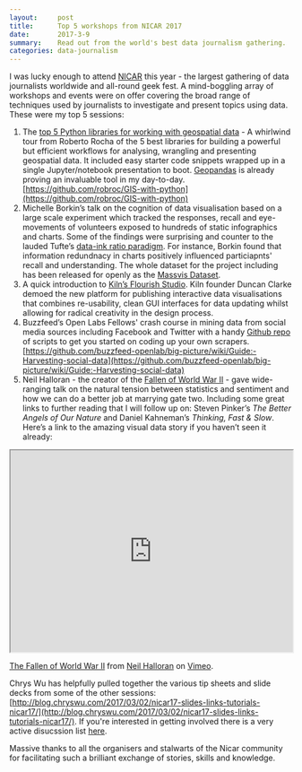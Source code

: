 ```yaml
---
layout:     post
title:      Top 5 workshops from NICAR 2017
date:       2017-3-9
summary:	Read out from the world's best data journalism gathering.
categories: data-journalism
---
```


I was lucky enough to attend [NICAR](https://www.ire.org/nicar/) this year - the largest gathering of data journalists worldwide and all-round geek fest. A mind-boggling array of workshops and events were on offer covering the broad range of techniques used by journalists to investigate and present topics using data. These were my top 5 sessions:

1. The [top 5 Python libraries for working with geospatial data](https://github.com/robroc/GIS-with-python) - A whirlwind tour from Roberto Rocha of the 5 best libraries for building a powerful but efficient workflows for analysing, wrangling and presenting geospatial data. It included easy starter code snippets wrapped up in a single Jupyter/notebook presentation to boot. [Geopandas](http://geopandas.org/) is already proving an invaluable tool in my day-to-day. [https://github.com/robroc/GIS-with-python](https://github.com/robroc/GIS-with-python)
2. Michelle Borkin’s talk on the cognition of data visualisation based on a large scale experiment which tracked the responses, recall and eye-movements of volunteers exposed to hundreds of static infographics and charts. Some of the findings were surprising and counter to the lauded Tufte’s [data-ink ratio paradigm](http://www.infovis-wiki.net/index.php/Data-Ink_Ratio). For instance, Borkin found that information redundnacy in charts positively influenced particiapnts' recall and understanding. The whole dataset for the project including has been released for openly as the [Massvis Dataset](http://massvis.mit.edu/). 
3. A quick introduction to [Kiln’s Flourish Studio](https://flourish.studio/). Kiln founder Duncan Clarke demoed the new platform for publishing interactive data visualisations that combines re-usability, clean GUI interfaces for data updating whilst allowing for radical creativity in the design process.
4. Buzzfeed’s Open Labs Fellows' crash course in mining data from social media sources including Facebook and Twitter with a handy [Github repo](https://github.com/buzzfeed-openlab/big-picture/wiki/Guide:-Harvesting-social-data) of scripts to get you started on coding up your own scrapers. [https://github.com/buzzfeed-openlab/big-picture/wiki/Guide:-Harvesting-social-data](https://github.com/buzzfeed-openlab/big-picture/wiki/Guide:-Harvesting-social-data)
5. Neil Halloran - the creator of the [Fallen of World War II](https://vimeo.com/128373915) - gave wide-ranging talk on the natural tension between statistics and sentiment and how we can do a better job at marrying gate two. Including some great links to further reading that I will follow up on: Steven Pinker’s *The Better Angels of Our Nature* and Daniel Kahneman’s *Thinking, Fast & Slow*. Here’s a link to the amazing visual data story if you haven’t seen it already:


<iframe src="https://player.vimeo.com/video/128373915" width="100%" height="360" frameborder="100" align="center" webkitallowfullscreen mozallowfullscreen allowfullscreen></iframe>
<p><a href="https://vimeo.com/128373915">The Fallen of World War II</a> from <a href="https://vimeo.com/user22627560">Neil Halloran</a> on <a href="https://vimeo.com">Vimeo</a>.</p>

Chrys Wu has helpfully pulled together the various tip sheets and slide decks from some of the other sessions: [http://blog.chryswu.com/2017/03/02/nicar17-slides-links-tutorials-nicar17/](http://blog.chryswu.com/2017/03/02/nicar17-slides-links-tutorials-nicar17/). If you're interested in getting involved there is a very active disucssion list [here](https://www.ire.org/resource-center/listservs/subscribe-nicar-l/).

Massive thanks to all the organisers and stalwarts of the Nicar community for facilitating such a brilliant exchange of stories, skills and knowledge.
